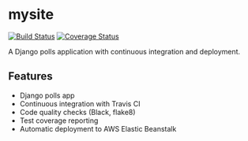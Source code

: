 # mysite

[![Build Status](https://app.travis-ci.com/Varreaux/mysite.svg?branch=master)](https://app.travis-ci.com/github/Varreaux/mysite)
[![Coverage Status](https://coveralls.io/repos/github/Varreaux/mysite/badge.svg?branch=main)](https://coveralls.io/github/Varreaux/mysite?branch=main)  

<!-- Badges will appear once the services are set up -->

A Django polls application with continuous integration and deployment.

## Features
- Django polls app
- Continuous integration with Travis CI
- Code quality checks (Black, flake8)
- Test coverage reporting
- Automatic deployment to AWS Elastic Beanstalk

